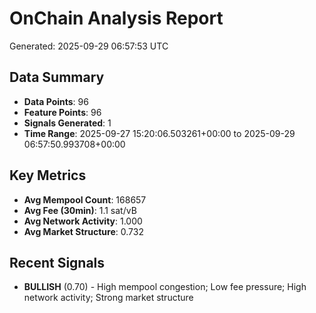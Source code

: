 # OnChain Analysis Report
Generated: 2025-09-29 06:57:53 UTC

## Data Summary
- **Data Points**: 96
- **Feature Points**: 96
- **Signals Generated**: 1
- **Time Range**: 2025-09-27 15:20:06.503261+00:00 to 2025-09-29 06:57:50.993708+00:00

## Key Metrics
- **Avg Mempool Count**: 168657
- **Avg Fee (30min)**: 1.1 sat/vB
- **Avg Network Activity**: 1.000
- **Avg Market Structure**: 0.732

## Recent Signals
- **BULLISH** (0.70) - High mempool congestion; Low fee pressure; High network activity; Strong market structure

